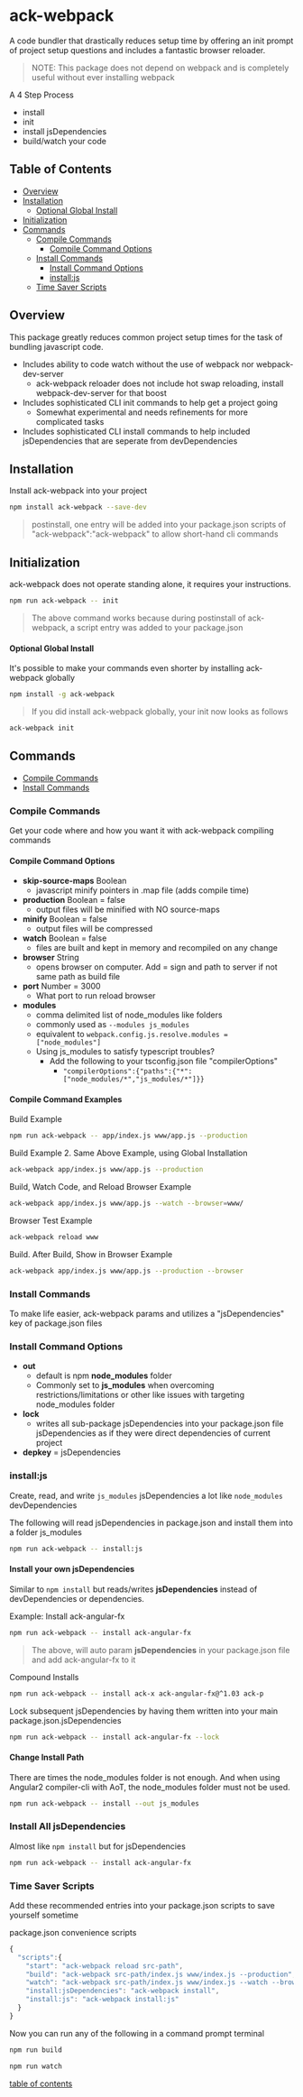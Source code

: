 # ack-webpack
A code bundler that drastically reduces setup time by offering an init prompt of project setup questions and includes a fantastic browser reloader.

> NOTE: This package does not depend on webpack and is completely useful without ever installing webpack

A 4 Step Process
- install
- init
- install jsDependencies
- build/watch your code

## Table of Contents

- [Overview](#overview)
- [Installation](#installation)
  - [Optional Global Install](#optional-global-install)
- [Initialization](#initialization)
- [Commands](#commands)
  - [Compile Commands](#compile-commands)
    - [Compile Command Options](#compile-command-options)
  - [Install Commands](#install-commands)
    - [Install Command Options](#install-command-options)
    - [install:js](#installjs)
  - [Time Saver Scripts](#time-saver-scripts)

## Overview
This package greatly reduces common project setup times for the task of bundling javascript code.

- Includes ability to code watch without the use of webpack nor webpack-dev-server
  - ack-webpack reloader does not include hot swap reloading, install webpack-dev-server for that boost
- Includes sophisticated CLI init commands to help get a project going
  - Somewhat experimental and needs refinements for more complicated tasks
- Includes sophisticated CLI install commands to help included jsDependencies that are seperate from devDependencies

## Installation
Install ack-webpack into your project

```bash
npm install ack-webpack --save-dev
```
> postinstall, one entry will be added into your package.json scripts of "ack-webpack":"ack-webpack" to allow short-hand cli commands

## Initialization
ack-webpack does not operate standing alone, it requires your instructions.

```bash
npm run ack-webpack -- init
```
> The above command works because during postinstall of ack-webpack, a script entry was added to your package.json

#### Optional Global Install
It's possible to make your commands even shorter by installing ack-webpack globally

```bash
npm install -g ack-webpack
```
> If you did install ack-webpack globally, your init now looks as follows
```bash
ack-webpack init
```

## Commands
- [Compile Commands](#compile-commands)
- [Install Commands](#install-commands)


### Compile Commands
Get your code where and how you want it with ack-webpack compiling commands

#### Compile Command Options

- **skip-source-maps** Boolean
  - javascript minify pointers in .map file (adds compile time)
- **production** Boolean = false
  - output files will be minified with NO source-maps
- **minify** Boolean = false
  - output files will be compressed
- **watch** Boolean = false
  - files are built and kept in memory and recompiled on any change
- **browser** String
  - opens browser on computer. Add = sign and path to server if not same path as build file
- **port** Number = 3000
  - What port to run reload browser
- **modules**
  - comma delimited list of node_modules like folders
  - commonly used as `--modules js_modules`
  - equivalent to `webpack.config.js.resolve.modules = ["node_modules"]`
  - Using js_modules to satisfy typescript troubles?
    - Add the following to your tsconfig.json file "compilerOptions"
      - `"compilerOptions":{"paths":{"*":["node_modules/*","js_modules/*"]}}`

#### Compile Command Examples

Build Example
```bash
npm run ack-webpack -- app/index.js www/app.js --production
```

Build Example 2. Same Above Example, using Global Installation
```bash
ack-webpack app/index.js www/app.js --production
```

Build, Watch Code, and Reload Browser Example
```bash
ack-webpack app/index.js www/app.js --watch --browser=www/
```

Browser Test Example
```bash
ack-webpack reload www
```

Build. After Build, Show in Browser Example
```bash
ack-webpack app/index.js www/app.js --production --browser
```

### Install Commands
To make life easier, ack-webpack params and utilizes a "jsDependencies" key of package.json files

### Install Command Options

- **out**
  - default is npm **node_modules** folder
  - Commonly set to **js_modules** when overcoming restrictions/limitations or other like issues with targeting node_modules folder
- **lock**
  - writes all sub-package jsDependencies into your package.json file jsDependencies as if they were direct dependencies of current project
- **depkey** = jsDependencies

### install:js
Create, read, and write `js_modules` jsDependencies a lot like `node_modules` devDependencies

The following will read jsDependencies in package.json and install them into a folder js_modules
```bash
npm run ack-webpack -- install:js
```

#### Install your own jsDependencies
Similar to `npm install` but reads/writes **jsDependencies** instead of devDependencies or dependencies.

Example: Install ack-angular-fx
```bash
npm run ack-webpack -- install ack-angular-fx
```
> The above, will auto param **jsDependencies** in your package.json file and add ack-angular-fx to it

Compound Installs
```bash
npm run ack-webpack -- install ack-x ack-angular-fx@^1.03 ack-p
```

Lock subsequent jsDependencies by having them written into your main package.json.jsDependencies
```bash
npm run ack-webpack -- install ack-angular-fx --lock
```

#### Change Install Path
There are times the node_modules folder is not enough. And when using Angular2 compiler-cli with AoT, the node_modules folder must not be used.

```bash
npm run ack-webpack -- install --out js_modules
```

### Install All jsDependencies
Almost like `npm install` but for jsDependencies

```bash
npm run ack-webpack -- install ack-angular-fx
```

### Time Saver Scripts
Add these recommended entries into your package.json scripts to save yourself sometime

package.json convenience scripts
```javascript
{
  "scripts":{
    "start": "ack-webpack reload src-path",
    "build": "ack-webpack src-path/index.js www/index.js --production",
    "watch": "ack-webpack src-path/index.js www/index.js --watch --browser=www/",
    "install:jsDependencies": "ack-webpack install",
    "install:js": "ack-webpack install:js"
  }
}
```

Now you can run any of the following in a command prompt terminal
```bash
npm run build
```
```bash
npm run watch
```

[table of contents](#table-of-contents)